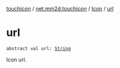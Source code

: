 [touchicon](../../index.md) / [net.mm2d.touchicon](../index.md) / [Icon](index.md) / [url](./url.md)

# url

`abstract val url: `[`String`](https://kotlinlang.org/api/latest/jvm/stdlib/kotlin/-string/index.html)

Icon url.

